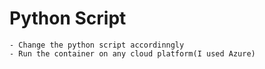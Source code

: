 # Python Script
    - Change the python script accordinngly
    - Run the container on any cloud platform(I used Azure)